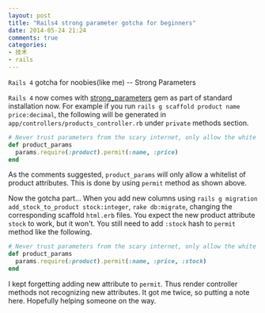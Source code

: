 ```yaml
---
layout: post
title: "Rails4 strong parameter gotcha for beginners"
date: 2014-05-24 21:24
comments: true
categories: 
- 技术
- rails
---
```

`Rails 4` gotcha for noobies(like me) -- Strong Parameters

<!--more-->

`Rails 4` now comes with [strong_parameters](https://github.com/rails/strong_parameters) gem as part of standard installation now. For example if you run `rails g scaffold product name price:decimal`, the following will be generated in `app/controllers/products_controller.rb` under `private` methods section.

``` ruby
# Never trust parameters from the scary internet, only allow the white list through.
def product_params
  params.require(:product).permit(:name, :price)
end
```

As the comments suggested, `product_params` will only allow a whitelist of product attributes. This is done by using `permit` method as shown above. 

Now the gotcha part... When you add new columns using `rails g migration add_stock_to_product stock:integer`, `rake db:migrate`, changing the corresponding scaffold `html.erb` files. You expect the new product attribute `stock` to work, but it won't. You still need to add `:stock` hash to `permit` method like the following.


``` ruby
# Never trust parameters from the scary internet, only allow the white list through.
def product_params
  params.require(:product).permit(:name, :price, :stock)
end
```

I kept forgetting adding new attribute to `permit`. Thus render controller methods not recognizing new attributes. It got me twice, so putting a note here. Hopefully helping someone on the way.
